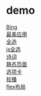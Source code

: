# demo
[Bing](https://yingxincui.github.io/demo/bing.html)<br>
[最美应用](https://yingxincui.github.io/demo/zuimei.html)<br>
[全选](https://yingxincui.github.io/demo/checkbox.html)<br>
[js全选](https://yingxincui.github.io/demo/jscheckbox.html)<br>
[诗词](https://yingxincui.github.io/demo/shici.html)<br>
[静态页面](https://yingxincui.github.io/demo/fixedlayout.html)<br>
[选项卡](https://yingxincui.github.io/demo/tabs.html)<br>
[轮播](https://yingxincui.github.io/demo/canorsel.html)<br>
[flex布局](https://yingxincui.github.io/demo/flex.html)<br>


